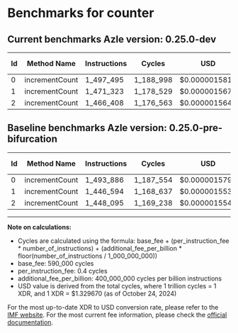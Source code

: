 # Benchmarks for counter

## Current benchmarks Azle version: 0.25.0-dev

| Id  | Method Name    | Instructions | Cycles    | USD           | USD/Million Calls | Change                           |
| --- | -------------- | ------------ | --------- | ------------- | ----------------- | -------------------------------- |
| 0   | incrementCount | 1_497_495    | 1_188_998 | $0.0000015810 | $1.58             | <font color="red">+3_609</font>  |
| 1   | incrementCount | 1_471_323    | 1_178_529 | $0.0000015671 | $1.56             | <font color="red">+24_729</font> |
| 2   | incrementCount | 1_466_408    | 1_176_563 | $0.0000015644 | $1.56             | <font color="red">+18_313</font> |

## Baseline benchmarks Azle version: 0.25.0-pre-bifurcation

| Id  | Method Name    | Instructions | Cycles    | USD           | USD/Million Calls |
| --- | -------------- | ------------ | --------- | ------------- | ----------------- |
| 0   | incrementCount | 1_493_886    | 1_187_554 | $0.0000015791 | $1.57             |
| 1   | incrementCount | 1_446_594    | 1_168_637 | $0.0000015539 | $1.55             |
| 2   | incrementCount | 1_448_095    | 1_169_238 | $0.0000015547 | $1.55             |

---

**Note on calculations:**

-   Cycles are calculated using the formula: base_fee + (per_instruction_fee \* number_of_instructions) + (additional_fee_per_billion \* floor(number_of_instructions / 1_000_000_000))
-   base_fee: 590_000 cycles
-   per_instruction_fee: 0.4 cycles
-   additional_fee_per_billion: 400_000_000 cycles per billion instructions
-   USD value is derived from the total cycles, where 1 trillion cycles = 1 XDR, and 1 XDR = $1.329670 (as of October 24, 2024)

For the most up-to-date XDR to USD conversion rate, please refer to the [IMF website](https://www.imf.org/external/np/fin/data/rms_sdrv.aspx).
For the most current fee information, please check the [official documentation](https://internetcomputer.org/docs/current/developer-docs/gas-cost#execution).

